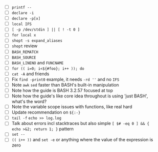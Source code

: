 - [ ] `printf --`
- [ ] `declare -i`
- [ ] `declare -p[x]`
- [ ] `local IFS`
- [ ] `[ -p /dev/stdin ] || [ ! -t 0 ]` 
- [ ] `for local x`
- [ ] `shopt -s expand_aliases`
- [ ] `shopt` review
- [ ] `BASH_REMATCH`
- [ ] `BASH_SOURCE`
- [ ] `BASH_LINENO` and `FUNCNAME`
- [ ] `for (( i=0; i<${#foo}; i++ )); do`
- [ ] `cat -A` and friends
- [ ] Fix `find -print0` example, it needs `-rd ''` and no `IFS`
- [ ] Note `awk` `sed` faster than BASH's built-in manipulation
- [ ] Note how the guide is BASH 3.2.57 focused at top
- [ ] Note how the guide's like core idea throughout is using 'just BASH', what's the word?
- [ ] Note the variable scope issues with functions, like real hard
- [ ] Update recommendation on `${:-}`
- [ ] `tail -f` `echo >> log.log`
- [ ] Talk about errors incl stacktraces but also simple `[ $# -eq 0 ] && { echo >&2; return 1; }` pattern
- [ ] `set --`
- [ ] `(( i++ ))` and `set -e` or anything where the value of the expression is zero
